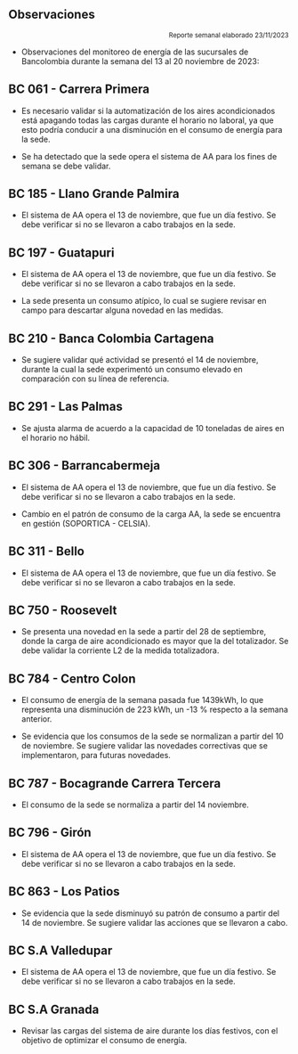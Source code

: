 ## Observaciones

<div align="right">

<span style="font-size: smaller;"> Reporte semanal elaborado 23/11/2023</span>

</div>

- Observaciones del monitoreo de energía de las sucursales de Bancolombia durante la semana del 13 al 20 noviembre de 2023:

<!-- ## BC 044 - Piedecuesta -->

<!-- Se corrige novedad de la carga del AA, para el 2 de mayo se puede tomar sede como referencia. Carga del aire era muy pequeña -->

## BC 061 - Carrera Primera

- Es necesario validar si la automatización de los aires acondicionados está apagando todas las cargas durante el horario no laboral, ya que esto podría conducir a una disminución en el consumo de energía para la sede.

- Se ha detectado que la sede opera el sistema de AA para los fines de semana se debe validar.


<!-- ## BC 66 - Palmira

- La sede presenta un cambio en su patrón de consumo a partir del 24 de octubre. Se debe validar si se están presentando trabajos en la sede; de lo contrario, se sugiere revisar la medida en el sitio. -->

<!-- ## BC 78 - El Cacique -->

<!--## BC 88 - Cúcuta

- Se han identificado altos consumos en la carga de aire. Se debe validar las cargas del sistema de aire y estar pendiente de una visita técnica. Además, se registran consumos para el 21 de agosto; se debe verificar si se llevaron a cabo trabajos en la sede en esa fecha. -->

<!-- ## BC 90 - Megamall -->

## BC 185 - Llano Grande Palmira

- El sistema de AA opera el 13 de noviembre, que fue un día festivo. Se debe verificar si no se llevaron a cabo trabajos en la sede.

 <!-- Se evidencia una diferencia del consumo promedio diario de 8.23 kWh/dia, lo que representa un 5 % de disminución respecto a la línea base. -->

## BC 197 - Guatapuri

- El sistema de AA opera el 13 de noviembre, que fue un día festivo. Se debe verificar si no se llevaron a cabo trabajos en la sede.

- La sede presenta un consumo atípico, lo cual se sugiere revisar en campo para descartar alguna novedad en las medidas.

<!-- Cambio patrón de consumo, se presenta disminución a partir del 20 abril, sistemas de aires apagan por completo, validar que correctivos se realizaron. -->

<!-- ## BC 205 - Villa Colombia -->

<!-- Durante la semana pasada, el factor de potencia promedio estuvo en 0.27 lo que representa un consumo alto de energía reactiva, esto podría representar penalidades por parte del comercializador de energía. -->

## BC 210 - Banca Colombia Cartagena

- Se sugiere validar qué actividad se presentó el 14 de noviembre, durante la cual la sede experimentó un consumo elevado en comparación con su línea de referencia.

<!-- - Se presenta un cambio en el patrón de consumo a partir del 17 marzo, se apaga cargas se corrige novedad cargas encendidas a partir del 28 febrero. -->

<!-- ## BC 216 - Sabana de Torres 

- Tener presente que la medida se normaliza para el 10 julio, se está construyendo la línea de referencia. -->

<!--## BC 253 - Puerta del Norte

- Se evidencia una diferencia del consumo promedio diario de 6.96 kWh/dia, lo que representa un 4 % de disminución respecto a la línea base.La sede pasa de reducir su consumo desde las 21 horas a las 19 horas. -->

## BC 291 - Las Palmas 

- Se ajusta alarma de acuerdo a la capacidad de 10 toneladas de aires en el horario no hábil.

<!-- Durante el lunes festivo 22 de mayo, se registró un consumo de energía del sistema de aire acondicionado desde las 8:30 a.m. hasta las 12:30 p.m. Se observó que el sistema estuvo en funcionamiento durante este periodo. --> 

<!-- ## BC 302 - Quebrada Seca

- El sistema de aire acondicionado (AA) en la sede operó el sábado 23 de septiembre. Se debe validar no se presentaron trabajos  en la sede durante ese día. lo que representa un 29 % de aumento respecto a la línea base. --> 

## BC 306 - Barrancabermeja

- El sistema de AA opera el 13 de noviembre, que fue un día festivo. Se debe verificar si no se llevaron a cabo trabajos en la sede.

- Cambio en el patrón de consumo de la carga AA, la sede se encuentra en gestión (SOPORTICA - CELSIA).

## BC 311 - Bello

- El sistema de AA opera el 13 de noviembre, que fue un día festivo. Se debe verificar si no se llevaron a cabo trabajos en la sede.

<!-- Se queda aire encendido el 1 mayo. -->

<!--## BC 371 - Caucasia -->

<!-- Se observó una variación en la medida AA a partir del 5 de julio, la cual fue corregida el 8 de agosto. Se realizará un seguimiento continuo para monitorear la estabilidad de la medida. -->

<!-- ## BC 398 - Mariquita -->

<!-- ## BC 424 - Honda -->


<!--  El sistema de AA opera el 16 de octubre, que fue un día festivo. Se debe verificar si no se llevaron a cabo trabajos en la sede, se activa la alarma notificación.

- El sistema de AA opera 22 de octubre domingo, verificar si la sede no se realizaron trabajos de mantenimiento. -->

<!--El sistema de AA opera el 24 de septiembre, que fue un día festivo. Se debe verificar si no se llevaron a cabo trabajos en la sede, se activa la alarma notificación. -->

 <!--consume mas el aire acondicionado que la medida de la frontera / pendiente reporar -->

  <!-- ## BC 453 - Pitalito

- La sede se encuentra en proceso de adecuación, y actualmente se están llevando a cabo trabajos en ella -->

 <!-- ## BC 454 - Quinta Avenida

- El sistema de AA opera el 16 de octubre, que fue un día festivo. Se debe verificar si no se llevaron a cabo trabajos en la sede, se activa la alarma notificación. -->

<!-- Se debe validar consumo el 2 oct se ve muy alto. -->

<!-- Se normaliza la medida y se está construyendo la línea base movil para futuras referencias. -->

<!--## BC 459 - Campo Alegre -->

<!--## BC 495 - El Bosque -->

<!-- ## BC 496 - Iwanna

- Se evidencia una diferencia del consumo promedio diario de 42.08 kWh/dia, lo que representa un 14 % de disminución respecto a la línea base. --> 

<!-- Se ha observado un cambio en el patrón de consumo, con un aumento en el consumo típico en comparación con su línea base. Se sugiere validar posibles causas de este incremento. -->

<!--## BC 514 - Centro Comercial Único

- Se ha detectado una novedad en el sistema de aire acondicionado estuvo encendido durante el horario nocturno los días 24 y 25 de octubre. -->

<!-- ## BC 523 - Olímpica -->
<!-- sin datos desde marzo 7 -->

<!-- ## BC 534 - Buganviles -->
 
<!-- > Se observó una disminución en el consumo de aire acondicionado solo para el festivo 12 junio. Sin embargo, se identificó consumo de carga del aire acondicionado para el fin de semana y se activa alarma de notificación, se requiere validar la causa de este consumo residual de los aires acondicionados. -->

<!-- ## BC 613 - La America

- Se presentó un cambio en el consumo nocturno para el 12 de julio. Se deben validar temas de automatización en la sede. -->

<!-- ## BC 656 - Mayales -->

<!-- ## BC 659 - Girardot

- Sistema AA opera 3 al 4 octubre en horario nocturno , se debe validar que no se presentaron trabajos en la sede -->

<!-- Se evidencia una diferencia del consumo promedio diario de 62.21 kWh/dia, lo que representa un 17 % de disminución respecto a la línea base. La sede presentaba observación cambio patron de consumo por ajuste equipo AA y termostato, validar si se presentaron modificaciones al respecto. -->


<!-- ## BC 678 - Paseo de la Castellana

- Se ha detectado una novedad en el sistema de aire acondicionado estuvo encendido durante el horario nocturno los días 30 y 31 de octubre. -->


<!-- ## BC 705 - El Bagre -->

<!-- Se queda AA encendido para el martes 5 de septiembre. Validar si no se presentaron trabajos en la sede. -->


<!-- ## BC 741 - Calima -->

<!-- Se desmonto monitoreo por adecuación en la sede. queda para la fase 2 -->

<!-- ## BC 749 - Santa Monica -->

## BC 750 - Roosevelt

- Se presenta una novedad en la sede a partir del 28 de septiembre, donde la carga de aire acondicionado es mayor que la del totalizador. Se debe validar la corriente L2 de la medida totalizadora.

<!-- ## BC 764 - Jamundí

- Se corrige la novedad del sistema de aire acondicionado que operaba durante los fines de semana (SÁBADO-DOMINGO). Los consumos se han estabilizado para los fines de semana. -->

<!--  ## BC 776 - Lebrija -->


## BC 784 - Centro Colon

- El consumo de energía de la semana pasada fue 1439kWh, lo que representa una disminución de 223 kWh, un -13 % respecto a la semana anterior.

- Se evidencia que los consumos de la sede se normalizan a partir del 10 de noviembre. Se sugiere validar las novedades correctivas que se implementaron, para futuras novedades.

## BC 787 - Bocagrande Carrera Tercera

- El consumo de la sede se normaliza a partir del 14 noviembre.

<!-- Se apaga aire a partir del 17 marzo, los cuales presentaban novedad "AA encendido a partir del 28 febrero". -->

<!--  ## BC 789 - Manga -->

<!--  Se mantiene novedad de  "carga de aire acondicionado, mayor a su line base" ya que la carga del aire se incrementó durante el horario nocturno". Dicha novedad es identificada por la automatización configurada de acuerdo a estandar de banco. -->

<!-- ## BC 792 - Paseo del comercio -->


<!-- ## BC 793 - Profesionales -->

<!-- A partir del 17 de septiembre, se ha detectado una novedad en el sistema de aire acondicionado. Se debe verificar si se realizaron trabajos en la sede. -->

## BC 796 - Girón 

- El sistema de AA opera el 13 de noviembre, que fue un día festivo. Se debe verificar si no se llevaron a cabo trabajos en la sede.

<!-- La sede no opera durante el festivo del 20 de julio. Sin embargo, se han registrado consumos inusuales en días festivos previos. -->

<!-- ## BC 799 - Floridablanca -->

<!-- ## BC 816 - Calle 10 -->

<!-- ## BC 824 - Ventura Plaza -->

<!-- ## BC 825 - Astrocentro -->

<!--  ## BC 829 - Unicentro Cali -->

<!-- Se normaliza medida para 4 julio. -->

<!-- ## BC 834 - San Mateo -->

## BC 863 - Los Patios

- Se evidencia que la sede disminuyó su patrón de consumo a partir del 14 de noviembre. Se sugiere validar las acciones que se llevaron a cabo.

## BC S.A Valledupar

- El sistema de AA opera el 13 de noviembre, que fue un día festivo. Se debe verificar si no se llevaron a cabo trabajos en la sede.

<!--novedad en la carga de aire alto consumo-->

## BC S.A Granada

- Revisar las cargas del sistema de aire durante los días festivos, con el objetivo de optimizar el consumo de energía.

<!--Evaluar la automatización del sistema de aire acondicionado durante días festivos para optimizar el consumo de energía, opera sistema de AA festivo 20 julio. -->